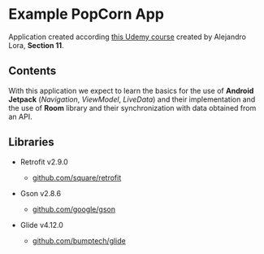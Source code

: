# Example PopCorn App

Application created according [this Udemy course](https://www.udemy.com/course/programacion-android-avanzado-de-principiante-a-experto/) created by Alejandro Lora, **Section 11**. 


## Contents

With this application we expect to learn the basics for the use of **Android Jetpack** (*Navigation*, *ViewModel*, *LiveData*) and their implementation and the use of **Room** library and their synchronization with data obtained from an API.

## Libraries

* Retrofit v2.9.0
    * [github.com/square/retrofit](https://github.com/square/retrofit)
    
* Gson v2.8.6
    * [github.com/google/gson](https://github.com/google/gson)
    
* Glide v4.12.0
    * [github.com/bumptech/glide](https://github.com/bumptech/glide)